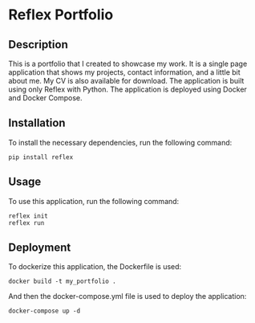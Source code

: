 # Reflex Portfolio

## Description
This is a portfolio that I created to showcase my work. It is a single page application that shows my projects, contact information, and a little bit about me. My CV is also available for download. The application is built using only Reflex with Python. The application is deployed using Docker and Docker Compose.

## Installation
To install the necessary dependencies, run the following command:
```
pip install reflex
```

## Usage
To use this application, run the following command:
```
reflex init
reflex run
```

## Deployment
To dockerize this application, the Dockerfile is used:
```
docker build -t my_portfolio .
```

And then the docker-compose.yml file is used to deploy the application:
```
docker-compose up -d
```



